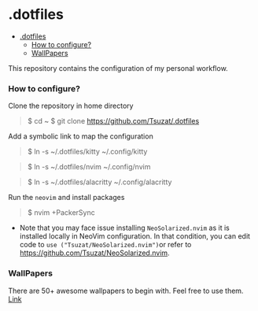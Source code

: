 # .dotfiles

<!--toc:start-->
- [.dotfiles](#dotfiles)
    - [How to configure?](#how-to-configure)
    - [WallPapers](#wallpapers)
<!--toc:end-->

This repository contains the configuration of my personal workflow.

### How to configure?

Clone the repository in home directory

> $ cd ~
> $ git clone https://github.com/Tsuzat/.dotfiles

Add a symbolic link to map the configuration

> $ ln -s ~/.dotfiles/kitty ~/.config/kitty

> $ ln -s ~/.dotfiles/nvim ~/.config/nvim

> $ ln -s ~/.dotfiles/alacritty ~/.config/alacritty

Run the `neovim` and install packages

> $ nvim +PackerSync

- Note that you may face issue installing `NeoSolarized.nvim` as it is installed locally in NeoVim configuration. In that condition, you can edit code to `use ("Tsuzat/NeoSolarized.nvim")`or refer to https://github.com/Tsuzat/NeoSolarized.nvim.

### WallPapers

There are 50+ awesome wallpapers to begin with. Feel free to use them. [Link](https://drive.google.com/drive/folders/1l74wvr9LTLbuvgUu35o09AykuU5pu2Mt?usp=sharing)
